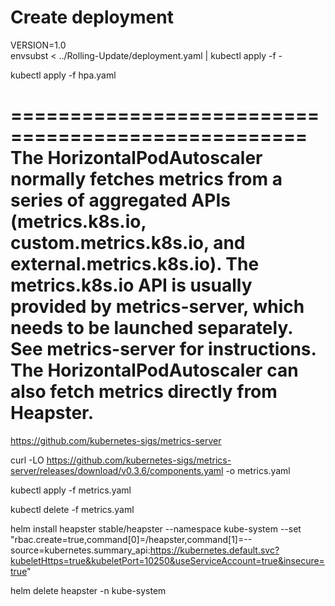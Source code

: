 # Create deployment
VERSION=1.0 \
envsubst < ../Rolling-Update/deployment.yaml | kubectl apply -f -


kubectl apply -f hpa.yaml

===================================================
The HorizontalPodAutoscaler normally fetches metrics from a series of aggregated APIs (metrics.k8s.io, custom.metrics.k8s.io, and external.metrics.k8s.io). The metrics.k8s.io API is usually provided by metrics-server, which needs to be launched separately. See metrics-server for instructions. The HorizontalPodAutoscaler can also fetch metrics directly from Heapster.
====================================================

https://github.com/kubernetes-sigs/metrics-server

curl -LO https://github.com/kubernetes-sigs/metrics-server/releases/download/v0.3.6/components.yaml -o metrics.yaml

kubectl apply -f metrics.yaml

kubectl delete -f metrics.yaml


helm install heapster stable/heapster  --namespace kube-system --set "rbac.create=true,command[0]=/heapster,command[1]=--source=kubernetes.summary_api:https://kubernetes.default.svc?kubeletHttps=true&kubeletPort=10250&useServiceAccount=true&insecure=true" 

helm delete heapster -n kube-system